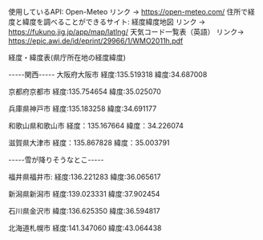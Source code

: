 使用しているAPI: Open-Meteo リンク -> https://open-meteo.com/
住所で経度と緯度を調べることができるサイト: 経度緯度地図 リンク -> https://fukuno.jig.jp/app/map/latlng/
天気コード一覧表（英語） リンク-> https://epic.awi.de/id/eprint/29966/1/WMO2011h.pdf

経度・緯度表(県庁所在地の経度緯度)

-----関西-----
大阪府大阪市
    経度:135.519318
    緯度:34.687008

京都府京都市
    経度:135.754654
    緯度:35.025070

兵庫県神戸市
    経度:135.183258
    緯度:34.691177

和歌山県和歌山市
    経度：135.167664
    緯度：34.226074

滋賀県大津市
    経度：135.867828
    緯度：35.003791

-----雪が降りそうなとこ-----

福井県福井市:
    経度:136.221283
    緯度:36.065617

新潟県新潟市
    経度:139.023331
    緯度:37.902454

石川県金沢市
    緯度:136.625350
    緯度:36.594817

北海道札幌市
    経度:141.347060
    緯度:43.064438

